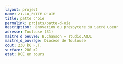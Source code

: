 ```yaml
---
layout: project
name: 21.10_PATTE D'OIE
title: patte d'oie
permalink: projets/patte-d-oie
description: Rénovation du presbytère du Sacré Coeur
adresse: Toulouse (31)
maitre_d_oeuvre: B.Chanson + studio.AQUI
maitre_d_ouvrage: Diocèse de Toulouse
cout: 230 k€ H.T.
surface: 200 m2
etat: DCE en cours
---
```

